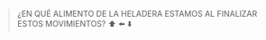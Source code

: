 <img src="https://user-images.githubusercontent.com/11671943/81719579-a0408200-9453-11ea-8032-de24766e793f.png" alt="" width="auto" height="auto">

> ¿EN QUÉ ALIMENTO DE LA HELADERA ESTAMOS AL FINALIZAR ESTOS MOVIMIENTOS? :arrow_up: :arrow_left: :arrow_down: